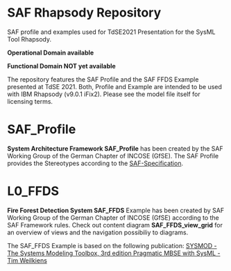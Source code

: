 # SAF Rhapsody Repository
SAF profile and examples used for TdSE2021 Presentation for the SysML Tool Rhapsody. 

**Operational Domain available**

**Functional Domain NOT yet available**

The repository features the SAF Profile and the SAF FFDS Example presented at TdSE 2021. Both, Profile and Example are intended to be used with IBM Rhapsody (v9.0.1 iFix2). Please see the model file itself for licensing terms.

# SAF_Profile
**System Architecture Framework SAF_Profile** has been created by the SAF Working Group of the German Chapter of INCOSE (GfSE). The SAF Profile provides the Stereotypes according to the [SAF-Specification](https://github.com/GfSE/SAF-Specification).

# L0_FFDS
**Fire Forest Detection System SAF_FFDS** Example has been created by SAF Working Group of the German Chapter of INCOSE (GfSE) according to the SAF Framework rules. Check out content diagram **SAF_FFDS_view_grid** for an overview of views and the navigation possibiliy to diagrams.

The SAF_FFDS Example is based on the following publication: [SYSMOD - The Systems Modeling Toolbox, 3rd edition Pragmatic MBSE with SysML - Tim Weilkiens](https://www.oose.de/nuetzliches/sysmod-the-systems-modeling-toolbox/)
